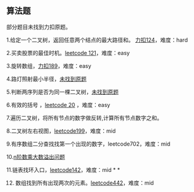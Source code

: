 ## 算法题

部分题目未找到力扣原题。

1.给定一个二叉树，返回任意两个结点的最大路径和。 [力扣124](https://leetcode-cn.com/problems/binary-tree-maximum-path-sum/)，难度：hard

2.买卖股票的最佳时机。[leetcode 121](https://leetcode-cn.com/problems/best-time-to-buy-and-sell-stock/)，难度：easy

3.旋转数组，[力扣189](https://leetcode-cn.com/problems/rotate-array/solution/xuan-zhuan-shu-zu-by-leetcode/)，难度：easy

4.路灯照射最小半径，[未找到原题](https://www.cnblogs.com/xinxiangqing/p/4711812.html )

5.判断两序列是否为同一棵二叉树，[未找到原题](https://blog.csdn.net/dichuangheng8094/article/details/101487122)

6.有效的括号 ，[leetcode 20](https://leetcode-cn.com/problems/valid-parentheses/) ，难度：easy

7.遍历二叉树，将所有节点的数字做反转,计算所有节点数字之和。

8.二叉树左右视图，[leetcode199](https://leetcode-cn.com/problems/binary-tree-right-side-view/)，难度：mid

9.有序数组二分查找找第一个出现的数字，leetcode702，难度：mid

10.[n阶数乘大数溢出问题](https://blog.csdn.net/qq_27626645/article/details/79028972)

11.链表找环入口，[leetcode142](https://leetcode-cn.com/problems/linked-list-cycle-ii/)，难度：mid  * *

12. 数组找到所有出现两次的元素。[leetcode442](https://leetcode-cn.com/problems/find-all-duplicates-in-an-array/)，难度：mid





